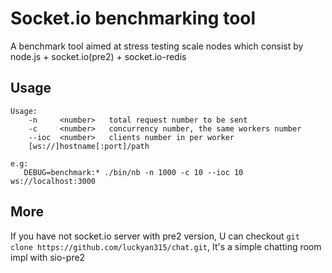 Socket.io benchmarking tool
=============

A benchmark tool aimed at stress testing scale nodes which consist by node.js + socket.io(pre2) + socket.io-redis

## Usage
```script
Usage:
    -n     <number>   total request number to be sent
    -c     <number>   concurrency number, the same workers number
    --ioc  <number>   clients number in per worker
    [ws://]hostname[:port]/path

e.g:
   DEBUG=benchmark:* ./bin/nb -n 1000 -c 10 --ioc 10 ws://localhost:3000
```

## More

If you have not socket.io server with pre2 version,
U can checkout `git clone https://github.com/luckyan315/chat.git`,
It's a simple chatting room impl with sio-pre2